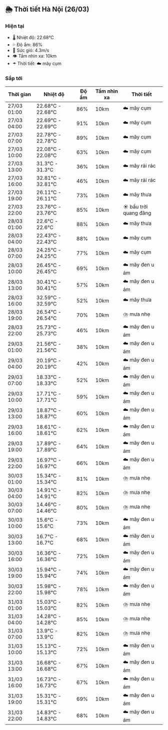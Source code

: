 ## 🌦️ Thời tiết Hà Nội (26/03)

### Hiện tại

- 🌡️ Nhiệt độ: 22.68℃
- 💦 Độ ẩm: 86%
- 💨 Sức gió: 4.3m/s
- 👁️ Tầm nhìn xa: 10km
- ☂️ Thời tiết: ☁️ mây cụm

### Sắp tới

| Thời gian | Nhiệt độ | Độ ẩm | Tầm nhìn xa | Thời tiết |
| --- | --- | --- | --- | --- |
| 27/03 01:00 | 22.68℃ - 22.68℃ | 86% | 10km | ☁️ mây cụm |
| 27/03 04:00 | 22.69℃ - 22.69℃ | 91% | 10km | ☁️ mây cụm |
| 27/03 07:00 | 22.78℃ - 22.78℃ | 89% | 10km | ☁️ mây cụm |
| 27/03 10:00 | 22.08℃ - 22.08℃ | 63% | 10km | ☁️ mây cụm |
| 27/03 13:00 | 31.3℃ - 31.3℃ | 36% | 10km | ☁️ mây rải rác |
| 27/03 16:00 | 32.81℃ - 32.81℃ | 46% | 10km | ☁️ mây rải rác |
| 27/03 19:00 | 26.11℃ - 26.11℃ | 73% | 10km | ☁️ mây thưa |
| 27/03 22:00 | 23.76℃ - 23.76℃ | 85% | 10km | ☀️ bầu trời quang đãng |
| 28/03 01:00 | 22.6℃ - 22.6℃ | 88% | 10km | ☁️ mây thưa |
| 28/03 04:00 | 22.43℃ - 22.43℃ | 88% | 10km | ☁️ mây cụm |
| 28/03 07:00 | 24.25℃ - 24.25℃ | 77% | 10km | ☁️ mây cụm |
| 28/03 10:00 | 26.45℃ - 26.45℃ | 69% | 10km | ☁️ mây đen u ám |
| 28/03 13:00 | 30.41℃ - 30.41℃ | 57% | 10km | ☁️ mây đen u ám |
| 28/03 16:00 | 32.59℃ - 32.59℃ | 52% | 10km | ☁️ mây thưa |
| 28/03 19:00 | 26.54℃ - 26.54℃ | 70% | 10km | ⛈️ mưa nhẹ |
| 28/03 22:00 | 25.73℃ - 25.73℃ | 46% | 10km | ☁️ mây đen u ám |
| 29/03 01:00 | 21.56℃ - 21.56℃ | 38% | 10km | ☁️ mây đen u ám |
| 29/03 04:00 | 20.19℃ - 20.19℃ | 42% | 10km | ☁️ mây đen u ám |
| 29/03 07:00 | 18.33℃ - 18.33℃ | 52% | 10km | ☁️ mây đen u ám |
| 29/03 10:00 | 17.71℃ - 17.71℃ | 59% | 10km | ☁️ mây đen u ám |
| 29/03 13:00 | 18.87℃ - 18.87℃ | 60% | 10km | ☁️ mây đen u ám |
| 29/03 16:00 | 18.61℃ - 18.61℃ | 62% | 10km | ☁️ mây đen u ám |
| 29/03 19:00 | 17.89℃ - 17.89℃ | 64% | 10km | ☁️ mây đen u ám |
| 29/03 22:00 | 16.97℃ - 16.97℃ | 66% | 10km | ☁️ mây đen u ám |
| 30/03 01:00 | 15.34℃ - 15.34℃ | 81% | 10km | ⛈️ mưa nhẹ |
| 30/03 04:00 | 14.91℃ - 14.91℃ | 82% | 10km | ⛈️ mưa nhẹ |
| 30/03 07:00 | 14.46℃ - 14.46℃ | 80% | 10km | ⛈️ mưa nhẹ |
| 30/03 10:00 | 15.6℃ - 15.6℃ | 73% | 10km | ☁️ mây đen u ám |
| 30/03 13:00 | 16.7℃ - 16.7℃ | 68% | 10km | ☁️ mây đen u ám |
| 30/03 16:00 | 16.36℃ - 16.36℃ | 72% | 10km | ☁️ mây đen u ám |
| 30/03 19:00 | 15.94℃ - 15.94℃ | 74% | 10km | ☁️ mây đen u ám |
| 30/03 22:00 | 15.98℃ - 15.98℃ | 78% | 10km | ☁️ mây đen u ám |
| 31/03 01:00 | 15.03℃ - 15.03℃ | 82% | 10km | ⛈️ mưa nhẹ |
| 31/03 04:00 | 14.28℃ - 14.28℃ | 85% | 10km | ⛈️ mưa nhẹ |
| 31/03 07:00 | 13.9℃ - 13.9℃ | 82% | 10km | ⛈️ mưa nhẹ |
| 31/03 10:00 | 15.13℃ - 15.13℃ | 72% | 10km | ☁️ mây đen u ám |
| 31/03 13:00 | 16.68℃ - 16.68℃ | 67% | 10km | ☁️ mây đen u ám |
| 31/03 16:00 | 16.73℃ - 16.73℃ | 67% | 10km | ☁️ mây đen u ám |
| 31/03 19:00 | 15.31℃ - 15.31℃ | 69% | 10km | ☁️ mây đen u ám |
| 31/03 22:00 | 14.83℃ - 14.83℃ | 68% | 10km | ☁️ mây đen u ám |
